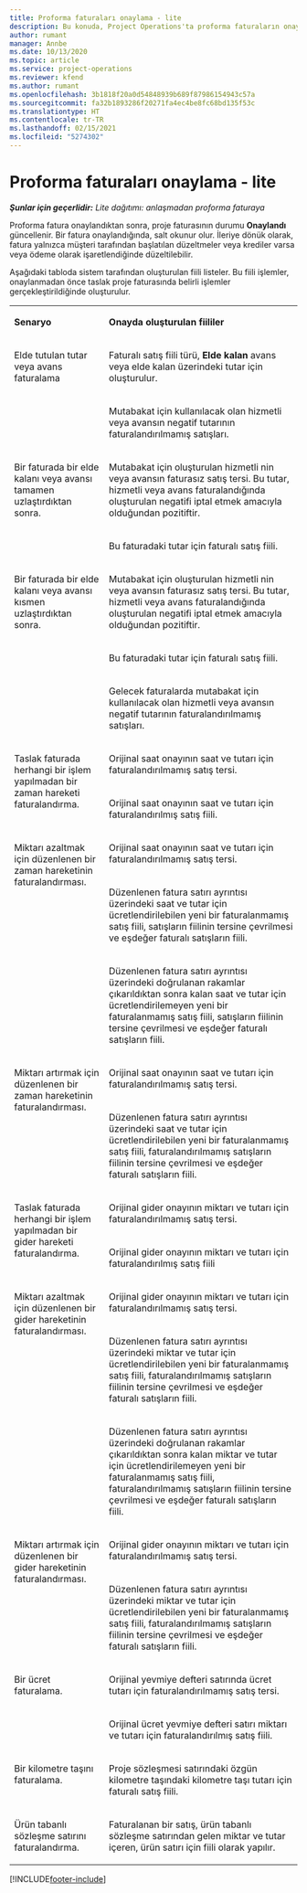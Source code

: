 ```yaml
---
title: Proforma faturaları onaylama - lite
description: Bu konuda, Project Operations'ta proforma faturaların onaylanması hakkında bilgiler sağlanmaktadır.
author: rumant
manager: Annbe
ms.date: 10/13/2020
ms.topic: article
ms.service: project-operations
ms.reviewer: kfend
ms.author: rumant
ms.openlocfilehash: 3b1818f20a0d54848939b689f87986154943c57a
ms.sourcegitcommit: fa32b1893286f20271fa4ec4be8fc68bd135f53c
ms.translationtype: HT
ms.contentlocale: tr-TR
ms.lasthandoff: 02/15/2021
ms.locfileid: "5274302"
---
```

# <a name="confirm-a-proforma-invoice---lite"></a>Proforma faturaları onaylama - lite

_**Şunlar için geçerlidir:** Lite dağıtımı: anlaşmadan proforma faturaya_


Proforma fatura onaylandıktan sonra, proje faturasının durumu **Onaylandı** güncellenir. Bir fatura onaylandığında, salt okunur olur. İleriye dönük olarak, fatura yalnızca müşteri tarafından başlatılan düzeltmeler veya krediler varsa veya ödeme olarak işaretlendiğinde düzeltilebilir.

Aşağıdaki tabloda sistem tarafından oluşturulan fiili listeler. Bu fiili işlemler, onaylanmadan önce taslak proje faturasında belirli işlemler gerçekleştirildiğinde oluşturulur.

<table border="0" cellspacing="0" cellpadding="0">
    <tbody>
        <tr>
            <td width="216" valign="top">
                <p>
                    <strong>Senaryo</strong>
                </p>
            </td>
            <td width="808" valign="top">
                <p>
                    <strong>Onayda oluşturulan fiililer</strong>
                </p>
            </td>
        </tr>
        <tr>
            <td width="216" rowspan="2" valign="top">
                <p>
Elde tutulan tutar veya avans faturalama </p>
            </td>
            <td width="408" valign="top">
                <p>
Faturalı satış fiili türü, <strong>Elde kalan</strong> avans veya elde kalan üzerindeki tutar için oluşturulur.
                </p>
            </td>
        </tr>
        <tr>
            <td width="408" valign="top">
                <p>
Mutabakat için kullanılacak olan hizmetli veya avansın negatif tutarının faturalandırılmamış satışları.
                </p>
            </td>
        </tr>
        <tr>
            <td width="216" rowspan="2" valign="top">
                <p>
Bir faturada bir elde kalanı veya avansı tamamen uzlaştırdıktan sonra.
                </p>
            </td>
            <td width="408" valign="top">
                <p>
Mutabakat için oluşturulan hizmetli nin veya avansın faturasız satış tersi. Bu tutar, hizmetli veya avans faturalandığında oluşturulan negatifi iptal etmek amacıyla olduğundan pozitiftir.
                </p>
            </td>
        </tr>
        <tr>
            <td width="408" valign="top">
                <p>
Bu faturadaki tutar için faturalı satış fiili.
                </p>
            </td>
        </tr>
        <tr>
            <td width="216" rowspan="3" valign="top">
                <p>
Bir faturada bir elde kalanı veya avansı kısmen uzlaştırdıktan sonra.
                </p>
            </td>
            <td width="408" valign="top">
                <p>
Mutabakat için oluşturulan hizmetli nin veya avansın faturasız satış tersi. Bu tutar, hizmetli veya avans faturalandığında oluşturulan negatifi iptal etmek amacıyla olduğundan pozitiftir.
                </p>
            </td>
        </tr>
        <tr>
            <td width="408" valign="top">
                <p>
Bu faturadaki tutar için faturalı satış fiili.
                </p>
            </td>
        </tr>
        <tr>
            <td width="408" valign="top">
                <p>
Gelecek faturalarda mutabakat için kullanılacak olan hizmetli veya avansın negatif tutarının faturalandırılmamış satışları.
                </p>
            </td>
        </tr>
        <tr>
            <td width="216" rowspan="2" valign="top">
                <p>
Taslak faturada herhangi bir işlem yapılmadan bir zaman hareketi faturalandırma.
                </p>
            </td>
            <td width="408" valign="top">
                <p>
Orijinal saat onayının saat ve tutarı için faturalandırılmamış satış tersi.
                </p>
            </td>
        </tr>
        <tr>
            <td width="408" valign="top">
                <p>
Orijinal saat onayının saat ve tutarı için faturalandırılmış satış fiili.
                </p>
            </td>
        </tr>
        <tr>
            <td width="216" rowspan="3" valign="top">
                <p>
Miktarı azaltmak için düzenlenen bir zaman hareketinin faturalandırması.
                </p>
            </td>
            <td width="408" valign="top">
                <p>
Orijinal saat onayının saat ve tutarı için faturalandırılmamış satış tersi.
                </p>
            </td>
        </tr>
        <tr>
            <td width="408" valign="top">
                <p>
Düzenlenen fatura satırı ayrıntısı üzerindeki saat ve tutar için ücretlendirilebilen yeni bir faturalanmamış satış fiili, satışların fiilinin tersine çevrilmesi ve eşdeğer faturalı satışların fiili.
                </p>
            </td>
        </tr>
        <tr>
            <td width="408" valign="top">
                <p>
Düzenlenen fatura satırı ayrıntısı üzerindeki doğrulanan rakamlar çıkarıldıktan sonra kalan saat ve tutar için ücretlendirilemeyen yeni bir faturalanmamış satış fiili, satışların fiilinin tersine çevrilmesi ve eşdeğer faturalı satışların fiili.
                </p>
            </td>
        </tr>
        <tr>
            <td width="216" rowspan="2" valign="top">
                <p>
Miktarı artırmak için düzenlenen bir zaman hareketinin faturalandırması.
                </p>
            </td>
            <td width="408" valign="top">
                <p>
Orijinal saat onayının saat ve tutarı için faturalandırılmamış satış tersi.
                </p>
            </td>
        </tr>
        <tr>
            <td width="408" valign="top">
                <p>
Düzenlenen fatura satırı ayrıntısı üzerindeki saat ve tutar için ücretlendirilebilen yeni bir faturalanmamış satış fiili, faturalandırılmamış satışların fiilinin tersine çevrilmesi ve eşdeğer faturalı satışların fiili.
                </p>
            </td>
        </tr>
        <tr>
            <td width="216" rowspan="2" valign="top">
                <p>
Taslak faturada herhangi bir işlem yapılmadan bir gider hareketi faturalandırma.
                </p>
            </td>
            <td width="408" valign="top">
                <p>
Orijinal gider onayının miktarı ve tutarı için faturalandırılmamış satış tersi.
                </p>
            </td>
        </tr>
        <tr>
            <td width="408" valign="top">
                <p>
Orijinal gider onayının miktarı ve tutarı için faturalandırılmış satış fiili </p>
            </td>
        </tr>
        <tr>
            <td width="216" rowspan="3" valign="top">
                <p>
Miktarı azaltmak için düzenlenen bir gider hareketinin faturalandırması.
                </p>
            </td>
            <td width="408" valign="top">
                <p>
Orijinal gider onayının miktarı ve tutarı için faturalandırılmamış satış tersi.
                </p>
            </td>
        </tr>
        <tr>
            <td width="408" valign="top">
                <p>
Düzenlenen fatura satırı ayrıntısı üzerindeki miktar ve tutar için ücretlendirilebilen yeni bir faturalanmamış satış fiili, faturalandırılmamış satışların fiilinin tersine çevrilmesi ve eşdeğer faturalı satışların fiili.
                </p>
            </td>
        </tr>
        <tr>
            <td width="408" valign="top">
                <p>
Düzenlenen fatura satırı ayrıntısı üzerindeki doğrulanan rakamlar çıkarıldıktan sonra kalan miktar ve tutar için ücretlendirilemeyen yeni bir faturalanmamış satış fiili, faturalandırılmamış satışların fiilinin tersine çevrilmesi ve eşdeğer faturalı satışların fiili.
                </p>
            </td>
        </tr>
        <tr>
            <td width="216" rowspan="2" valign="top">
                <p>
Miktarı artırmak için düzenlenen bir gider hareketinin faturalandırması.
                </p>
            </td>
            <td width="408" valign="top">
                <p>
Orijinal gider onayının miktarı ve tutarı için faturalandırılmamış satış tersi.
                </p>
            </td>
        </tr>
        <tr>
            <td width="408" valign="top">
                <p>
Düzenlenen fatura satırı ayrıntısı üzerindeki miktar ve tutar için ücretlendirilebilen yeni bir faturalanmamış satış fiili, faturalandırılmamış satışların fiilinin tersine çevrilmesi ve eşdeğer faturalı satışların fiili. 
                </p>
            </td>
        </tr>
        <tr>
            <td width="216" rowspan="2" valign="top">
                <p>
Bir ücret faturalama.
                </p>
            </td>
            <td width="408" valign="top">
                <p>
Orijinal yevmiye defteri satırında ücret tutarı için faturalandırılmamış satış tersi.
                </p>
            </td>
        </tr>
        <tr>
            <td width="408" valign="top">
                <p>
Orijinal ücret yevmiye defteri satırı miktarı ve tutarı için faturalandırılmış satış fiili.
                </p>
            </td>
        </tr>
        <tr>
            <td width="216" valign="top">
                <p>
Bir kilometre taşını faturalama.
                </p>
            </td>
            <td width="408" valign="top">
                <p>
Proje sözleşmesi satırındaki özgün kilometre taşındaki kilometre taşı tutarı için faturalı satış fiili.
                </p>
            </td>
        </tr>
        <tr>
            <td width="216" valign="top">
                <p>
Ürün tabanlı sözleşme satırını faturalandırma.
                </p>
            </td>
            <td width="408" valign="top">
                <p>
Faturalanan bir satış, ürün tabanlı sözleşme satırından gelen miktar ve tutar içeren, ürün satırı için fiili olarak yapılır.
                </p>
            </td>
        </tr>
    </tbody>
</table>


[!INCLUDE[footer-include](../../includes/footer-banner.md)]